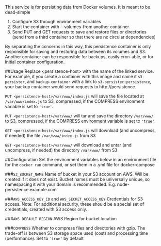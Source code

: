 This service is for persisting data from Docker volumes. It is meant to be dead-simple

1. Configure S3 through environment variables
2. Start the container with --volumes-from another container
3. Send PUT and GET requests to save and restore files or directories (send from a third container so that there are no circular dependencies)

By separating the concerns in this way, this persistence container is only responsible for saving and restoring data between its volumes and S3. Another container can be responsible for backups, easily cron-able, or for initial container configuration.

##Usage
Replace \<persistence-host> with the name of the linked service. For example, if you create a container with this image and name it `s3-persister`, and `backup-container` with a link to `s3-persister:persistence`, your backup container would send requests to http://persistence.

`PUT <persistence-host>/var/www/index.js` will save the file located at `/var/www/index.js` to S3, compressed, if the COMPRESS environment variable is set to `'true'`.

`PUT <persistence-host>/var/www/` will tar and save the directory `/var/www/` to S3, compressed, if the COMPRESS environment variable is set to `'true'`.

`GET <persistence-host>/var/www/index.js` will download (and uncompress, if needed) the file `/var/www/index.js` from S3

`GET <persistence-host>/var/www/` will download and untar (and uncompress, if needed) the directory `/var/www/` from S3

##Configuration
Set the environment variables below in an environment file for the `docker run` command, or set them in a .yml file for docker-compose

###`S3_BUCKET_NAME`
Name of bucket in your S3 account on AWS. Will be created if it does not exist. Bucket names must be universally unique, so namespacing it with your domain is recommended. E.g. node-persistence.example.com

###`AWS_ACCESS_KEY_ID` and `AWS_SECRET_ACCESS_KEY`
Credentials for S3 access. Note: For additional security, these should be a special set of credentials, created with S3 access only.

###`AWS_DEFAULT_REGION`
AWS Region for bucket location

###`COMPRESS`
Whether to compress files and directories with gzip. The trade-off is between S3 storage space used (cost) and processing time (performance). Set to `'true'` by default


